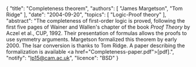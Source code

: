 {
    "title": "Completeness theorem",
    "authors": [
        "James Margetson",
        "Tom Ridge"
    ],
    "date": "2004-09-20",
    "topics": [
        "Logic-Proof theory"
    ],
    "abstract": "The completeness of first-order logic is proved, following the first five pages of Wainer and Wallen's chapter of the book <i>Proof Theory</i> by Aczel et al., CUP, 1992. Their presentation of formulas allows the proofs to use symmetry arguments. Margetson formalized this theorem by early 2000. The Isar conversion is thanks to Tom Ridge. A paper describing the formalization is available <a href=\"Completeness-paper.pdf\">[pdf]</a>.",
    "notify": "lp15@cam.ac.uk",
    "licence": "BSD"
}